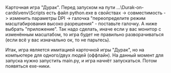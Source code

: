 Карточная игра "Дурак".
Перед запуском на пути ...\Durak-on-cards\venv\Scripts есть файл python.exe в свойствах -> совместимость -> изменить параметры DPI -> галочка "переопределите режим масштабирования высоко разрешения" - поставьте галочку. А ниже выбрать "приложение".
Так надо сделать, иначе если у вас монитор с изменённым масштабом, то игра будет не правильно разворачиваться (если всё у вас изначально ок, то не парьтесь).

Итак, игра является имитацией карточной игры "Дурак", но на компьютере для одного/двух людей (оффлайн).
На данный момент для запуска нужно запустить main.py, и игра начнёт запускаться. Потом появяться exe-ники.
